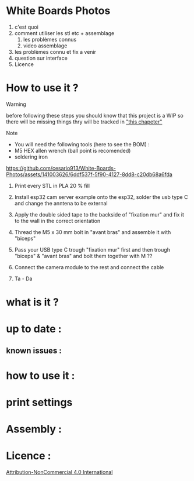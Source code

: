 # White Boards Photos

1. c'est quoi 
2. comment utiliser les stl etc + assemblage
	1. les problèmes connus
	2. video assemblage
3. les problèmes connu et fix a venir
4. question sur interface
5. Licence



# How to use it ?

> [!warning]
> before following these steps you should know that this project is a WIP so there will be missing things thry will be tracked in ["this chapeter"](#aknown_issues)



> [!NOTE]
> - You will need the following tools (here to see the BOM) :
> - M5 HEX allen wrench (ball point is recomended)
> - soldering iron

https://github.com/cesario913/White-Boards-Photos/assets/141003626/6ddf537f-5f90-4127-8dd8-c20db68a6fda


1. Print every STL in PLA 20 % fill

2. Install esp32 cam server example onto the esp32, solder the usb type C and change the anntena to be external  

3. Apply the double sided tape to the backside of "fixation mur" and fix it to the wall in the correct orientation

4. Thread the M5 x 30 mm bolt in "avant bras" and assemble it with "biceps"

5. Pass your USB type C trough "fixation mur" first and then trough "biceps" & "avant bras"  and bolt them together with M ??

6. Connect the camera module to the rest and connect the cable

7. Ta - Da 




# what is it ?


# up to date :


<a name="aknown_issues"></a>
## known issues :

# how to use it :


# print settings




# Assembly :



# Licence :
[Attribution-NonCommercial 4.0 International
](https://creativecommons.org/licenses/by-nc/4.0/deed.en)


